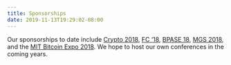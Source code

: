 ```yaml
---
title: Sponsorships
date: 2019-11-13T19:29:02-08:00
---
```


Our sponsorships to date include [Crypto 2018](https://crypto.iacr.org/2018/), [FC ‘18](https://fc18.ifca.ai/), [BPASE 18](https://cyber.stanford.edu/bpase18), [MGS 2018](http://www.cs.nott.ac.uk/~psznhn/MGS2018/), and the [MIT Bitcoin Expo 2018](http://mitbitcoinexpo.org/).  We hope to host our own conferences in the coming years.</p>
